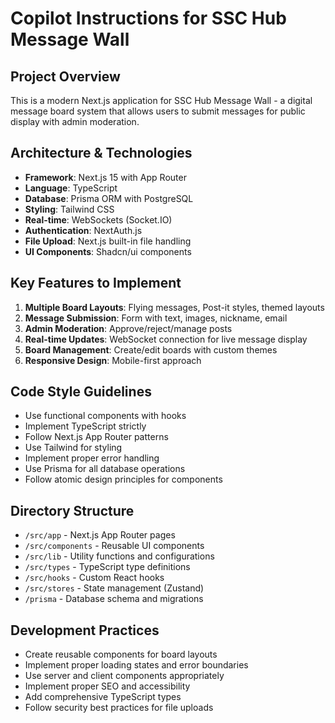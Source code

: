 # Copilot Instructions for SSC Hub Message Wall

<!-- Use this file to provide workspace-specific custom instructions to Copilot. For more details, visit https://code.visualstudio.com/docs/copilot/copilot-customization#_use-a-githubcopilotinstructionsmd-file -->

## Project Overview

This is a modern Next.js application for SSC Hub Message Wall - a digital message board system that allows users to submit messages for public display with admin moderation.

## Architecture & Technologies

- **Framework**: Next.js 15 with App Router
- **Language**: TypeScript
- **Database**: Prisma ORM with PostgreSQL
- **Styling**: Tailwind CSS
- **Real-time**: WebSockets (Socket.IO)
- **Authentication**: NextAuth.js
- **File Upload**: Next.js built-in file handling
- **UI Components**: Shadcn/ui components

## Key Features to Implement

1. **Multiple Board Layouts**: Flying messages, Post-it styles, themed layouts
2. **Message Submission**: Form with text, images, nickname, email
3. **Admin Moderation**: Approve/reject/manage posts
4. **Real-time Updates**: WebSocket connection for live message display
5. **Board Management**: Create/edit boards with custom themes
6. **Responsive Design**: Mobile-first approach

## Code Style Guidelines

- Use functional components with hooks
- Implement TypeScript strictly
- Follow Next.js App Router patterns
- Use Tailwind for styling
- Implement proper error handling
- Use Prisma for all database operations
- Follow atomic design principles for components

## Directory Structure

- `/src/app` - Next.js App Router pages
- `/src/components` - Reusable UI components
- `/src/lib` - Utility functions and configurations
- `/src/types` - TypeScript type definitions
- `/src/hooks` - Custom React hooks
- `/src/stores` - State management (Zustand)
- `/prisma` - Database schema and migrations

## Development Practices

- Create reusable components for board layouts
- Implement proper loading states and error boundaries
- Use server and client components appropriately
- Implement proper SEO and accessibility
- Add comprehensive TypeScript types
- Follow security best practices for file uploads
